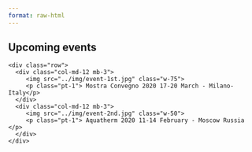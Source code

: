```yaml
---
format: raw-html
---
```


<div class="container">
    <h2 class="mb-4 text-center">Upcoming events</h2>

    <div class="row">
      <div class="col-md-12 mb-3">
         <img src="../img/event-1st.jpg" class="w-75">
         <p class="pt-1"> Mostra Convegno 2020 17-20 March - Milano-Italy</p>
      </div>
      <div class="col-md-12 mb-3">
         <img src="../img/event-2nd.jpg" class="w-50">
         <p class="pt-1"> Aquatherm 2020 11-14 February - Moscow Russia </p>
      </div>
    </div>
</div>
